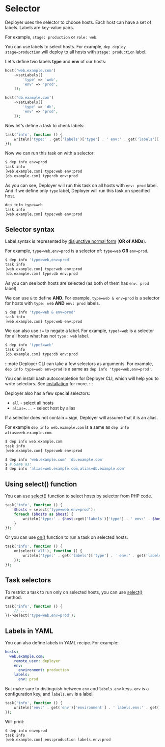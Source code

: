 # Selector

Deployer uses the selector to choose hosts. Each host can have a set of labels. 
Labels are key-value pairs. 

For example, `stage: production` or `role: web`. 

You can use labels to select hosts. For example, `dep deploy stage=production` 
will deploy to all hosts with `stage: production` label.

Let's define two labels **type** and **env** of our hosts:

```php
host('web.example.com')
    ->setLabels([
        'type' => 'web',
        'env' => 'prod',
    ]);

host('db.example.com')
    ->setLabels([
        'type' => 'db',
        'env' => 'prod',
    ]);
```

Now let's define a task to check labels:

```php
task('info', function () {
    writeln('type:' . get('labels')['type'] . ' env:' . get('labels')['env']);
});
```

Now we can run this task on with a selector:

```bash
$ dep info env=prod
task info
[web.example.com] type:web env:prod
[db.example.com] type:db env:prod
```

As you can see, Deployer will run this task on all hosts with `env: prod` label.
And if we define only `type` label, Deployer will run this task on specified host.

```bash
dep info type=web
task info
[web.example.com] type:web env:prod
```

## Selector syntax

Label syntax is represented by [disjunctive normal form](https://en.wikipedia.org/wiki/Disjunctive_normal_form) 
(**OR of ANDs**).

For example, `type=web,env=prod` is a selector of: `type=web` **OR** `env=prod`.

```bash
$ dep info 'type=web,env=prod'
task info
[web.example.com] type:web env:prod
[db.example.com] type:db env:prod
```

As you can see both hosts are selected (as both of them has `env: prod` label).

We can use `&` to define **AND**. For example, `type=web & env=prod` is a selector
for hosts with `type: web` **AND** `env: prod` labels.

```bash
$ dep info 'type=web & env=prod'
task info
[web.example.com] type:web env:prod
```

We can also use `!=` to negate a label. For example, `type!=web` is a selector for
all hosts what has not `type: web` label.

```bash
$ dep info 'type!=web'
task info
[db.example.com] type:db env:prod
```

:::note 
Deployer CLI can take a few selectors as arguments. For example, 
`dep info type=web env=prod` is a same as `dep info 'type=web,env=prod'`.

You can install bash autocompletion for Deployer CLI, which will help you to
write selectors. See [installation](installation.md) for more.
:::

Deployer also has a few special selectors:

- `all` - select all hosts
- `alias=...` - select host by alias

If a selector does not contain `=` sign, Deployer will assume that it is an alias.

For example `dep info web.example.com` is a same as `dep info alias=web.example.com`.

```bash
$ dep info web.example.com
task info
[web.example.com] type:web env:prod
```

```bash
$ dep info 'web.example.com' 'db.example.com'
$ # Same as: 
$ dep info 'alias=web.example.com,alias=db.example.com'
````

## Using select() function

You can use [select()](api.md#select) function to select hosts by selector from PHP code.

```php
task('info', function () {
    $hosts = select('type=web,env=prod');
    foreach ($hosts as $host) {
        writeln('type:' . $host->get('labels')['type'] . ' env:' . $host->get('labels')['env']);
    }
});
```

Or you can use [on()](api.md#on) function to run a task on selected hosts.

```php
task('info', function () {
    on(select('all'), function () {
        writeln('type:' . get('labels')['type'] . ' env:' . get('labels')['env']);
    });
});
```

## Task selectors

To restrict a task to run only on selected hosts, you can use [select()](tasks.md#select) method.

```php
task('info', function () {
    // ...
})->select('type=web,env=prod');
```

## Labels in YAML

You can also define labels in YAML recipe. For example:

```yaml
hosts:
  web.example.com:
    remote_user: deployer
    env:
      environment: production
    labels:
      env: prod
```

But make sure to distinguish between `env` and `labels.env` keys.
`env` is a configuration key, and `labels.env` is a label.

```php
task('info', function () {
    writeln('env:' . get('env')['environment'] . ' labels.env:' . get('labels')['env']);
});
```

Will print:

```bash
$ dep info env=prod
task info
[web.example.com] env:production labels.env:prod
```
